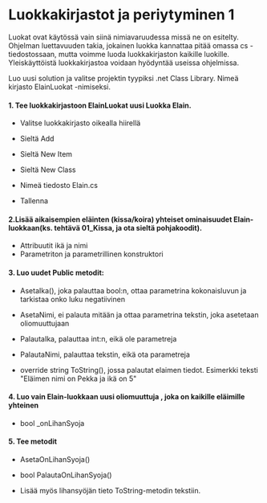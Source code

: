   # Luokkakirjastot ja periytyminen 1
  
Luokat ovat käytössä vain siinä nimiavaruudessa missä ne on esitelty. Ohjelman luettavuuden takia, jokainen luokka kannattaa pitää omassa cs -tiedostossaan, mutta voimme luoda luokkakirjaston kaikille luokille. Yleiskäyttöistä luokkakirjastoa voidaan hyödyntää useissa ohjelmissa. 

Luo uusi solution ja valitse projektin tyypiksi .net Class Library. Nimeä kirjasto ElainLuokat -nimiseksi. 
   
#### 1. Tee luokkakirjastoon ElainLuokat uusi Luokka Elain. 

   + Valitse luokkakirjasto oikealla hiirellä 

   + Sieltä Add 

   + Sieltä New Item 

   + Sieltä New Class  

   + Nimeä tiedosto Elain.cs 

   + Tallenna 

 #### 2.Lisää aikaisempien eläinten (kissa/koira) yhteiset ominaisuudet Elain-luokkaan(ks. tehtävä 01_Kissa, ja ota sieltä pohjakoodit).

 - Attribuutit ikä ja nimi 
 - Parametriton ja parametrillinen konstruktori
 
#### 3. Luo uudet Public metodit: 

   - AsetaIka(), joka palauttaa bool:n, ottaa parametrina kokonaisluvun ja tarkistaa onko luku negatiivinen 

   - AsetaNimi, ei palauta mitään ja ottaa parametrina tekstin, joka asetetaan oliomuuttujaan

   - PalautaIka, palauttaa int:n, eikä ole parametreja

   - PalautaNimi, palauttaa tekstin, eikä ota parametreja
   
   - override string ToString(), jossa palautat elaimen tiedot.
Esimerkki teksti "Eläimen nimi on Pekka ja ikä on 5"

#### 4. Luo vain Elain-luokkaan uusi oliomuuttuja , joka on kaikille eläimille yhteinen

   - bool _onLihanSyoja 

#### 5. Tee metodit

   - AsetaOnLihanSyoja(<parametri>) 

   - bool PalautaOnLihanSyoja() 
  
   - Lisää myös lihansyöjän tieto ToString-metodin tekstiin.
